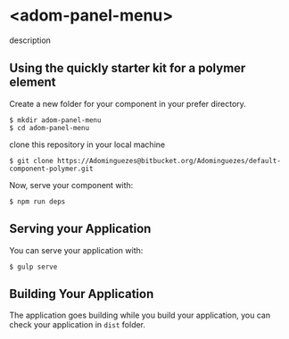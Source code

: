 # \<adom-panel-menu\>

description

## Using the quickly starter kit for a polymer element

Create a new folder for your component in your prefer directory.

    $ mkdir adom-panel-menu
    $ cd adom-panel-menu

clone this repository in your local machine

    $ git clone https://Adominguezes@bitbucket.org/Adominguezes/default-component-polymer.git

Now, serve your component with:

    $ npm run deps

## Serving your Application

You can serve your application with:

    $ gulp serve

## Building Your Application

The application goes building while you build your application, you can check your application in `dist` folder.